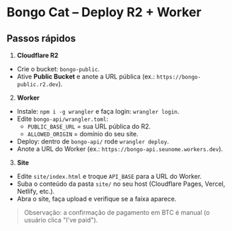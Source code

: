 # Bongo Cat – Deploy R2 + Worker

## Passos rápidos

1) **Cloudflare R2**
- Crie o bucket: `bongo-public`.
- Ative **Public Bucket** e anote a URL pública (ex.: `https://bongo-public.r2.dev`).

2) **Worker**
- Instale: `npm i -g wrangler` e faça login: `wrangler login`.
- Edite `bongo-api/wrangler.toml`:
  - `PUBLIC_BASE_URL` = sua URL pública do R2.
  - `ALLOWED_ORIGIN` = domínio do seu site.
- Deploy: dentro de `bongo-api/` rode `wrangler deploy`.
- Anote a URL do Worker (ex.: `https://bongo-api.seunome.workers.dev`).

3) **Site**
- Edite `site/index.html` e troque `API_BASE` para a URL do Worker.
- Suba o conteúdo da pasta `site/` no seu host (Cloudflare Pages, Vercel, Netlify, etc.).
- Abra o site, faça upload e verifique se a faixa aparece.

> Observação: a confirmação de pagamento em BTC é manual (o usuário clica "I've paid").

